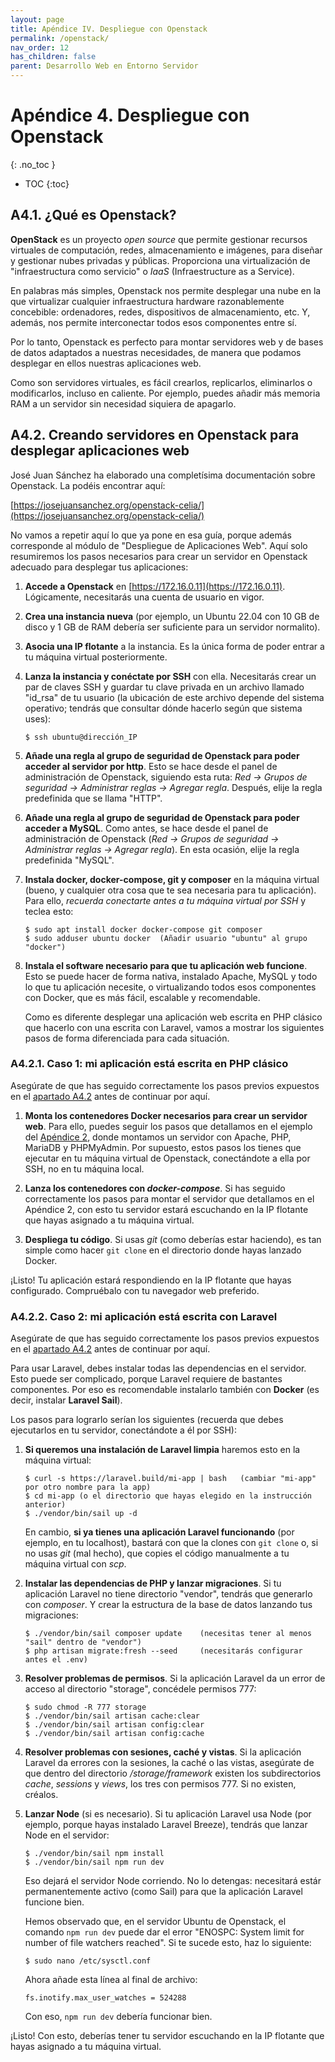 ```yaml
---
layout: page
title: Apéndice IV. Despliegue con Openstack
permalink: /openstack/
nav_order: 12
has_children: false
parent: Desarrollo Web en Entorno Servidor
---
```

# Apéndice 4. Despliegue con Openstack
{: .no_toc }

- TOC
{:toc}


## A4.1. ¿Qué es Openstack?

**OpenStack** es un proyecto *open source* que permite gestionar recursos virtuales de computación, redes, almacenamiento e imágenes, para diseñar y gestionar nubes privadas y públicas. Proporciona una virtualización de "infraestructura como servicio" o *IaaS* (Infraestructure as a Service).

En palabras más simples, Openstack nos permite desplegar una nube en la que virtualizar cualquier infraestructura hardware razonablemente concebible: ordenadores, redes, dispositivos de almacenamiento, etc. Y, además, nos permite interconectar todos esos componentes entre sí.

Por lo tanto, Openstack es perfecto para montar servidores web y de bases de datos adaptados a nuestras necesidades, de manera que podamos desplegar en ellos nuestras aplicaciones web.

Como son servidores virtuales, es fácil crearlos, replicarlos, eliminarlos o modificarlos, incluso en caliente. Por ejemplo, puedes añadir más memoria RAM a un servidor sin necesidad siquiera de apagarlo.

## A4.2. Creando servidores en Openstack para desplegar aplicaciones web

José Juan Sánchez ha elaborado una completísima documentación sobre Openstack. La podéis encontrar aquí:

[https://josejuansanchez.org/openstack-celia/](https://josejuansanchez.org/openstack-celia/)

No vamos a repetir aquí lo que ya pone en esa guía, porque además corresponde al módulo de "Despliegue de Aplicaciones Web". Aquí solo resumiremos los pasos necesarios para crear un servidor en Openstack adecuado para desplegar tus aplicaciones:

1. **Accede a Openstack** en [https://172.16.0.11](https://172.16.0.11). Lógicamente, necesitarás una cuenta de usuario en vigor.

2. **Crea una instancia nueva** (por ejemplo, un Ubuntu 22.04 con 10 GB de disco y 1 GB de RAM debería ser suficiente para un servidor normalito).

3. **Asocia una IP flotante** a la instancia. Es la única forma de poder entrar a tu máquina virtual posteriormente.

4. **Lanza la instancia y conéctate por SSH** con ella. Necesitarás crear un par de claves SSH y guardar tu clave privada en un archivo llamado "id_rsa" de tu usuario (la ubicación de este archivo depende del sistema operativo; tendrás que consultar dónde hacerlo según que sistema uses):

   ```
   $ ssh ubuntu@dirección_IP
   ```
5. **Añade una regla al grupo de seguridad de Openstack para poder acceder al servidor por http**. Esto se hace desde el panel de administración  de Openstack, siguiendo esta ruta: *Red -> Grupos de seguridad -> Administrar reglas -> Agregar regla*. Después, elije la regla predefinida que se llama "HTTP".

6. **Añade una regla al grupo de seguridad de Openstack para poder acceder a MySQL**. Como antes, se hace desde el panel de administración de Openstack (*Red -> Grupos de seguridad -> Administrar reglas -> Agregar regla*). En esta ocasión, elije la regla predefinida "MySQL".

7. **Instala docker, docker-compose, git y composer** en la máquina virtual (bueno, y cualquier otra cosa que te sea necesaria para tu aplicación). Para ello, *recuerda conectarte antes a tu máquina virtual por SSH* y teclea esto:

    ```
    $ sudo apt install docker docker-compose git composer
    $ sudo adduser ubuntu docker  (Añadir usuario "ubuntu" al grupo "docker")
    ```

8. **Instala el software necesario para que tu aplicación web funcione**. Esto se puede hacer de forma nativa, instalado Apache, MySQL y todo lo que tu aplicación necesite, o virtualizando todos esos componentes con Docker, que es más fácil, escalable y recomendable.

    Como es diferente desplegar una aplicación web escrita en PHP clásico que hacerlo con una escrita con Laravel, vamos a mostrar los siguientes pasos de forma diferenciada para cada situación.

### A4.2.1. Caso 1: mi aplicación está escrita en PHP clásico

Asegúrate de que has seguido correctamente los pasos previos expuestos en el [apartado A4.2](../openstack/#a42-creando-servidores-en-openstack-para-desplegar-aplicaciones-web) antes de continuar por aquí.

1. **Monta los contenedores Docker necesarios para crear un servidor web**. Para ello, puedes seguir los pasos que detallamos en el ejemplo del [Apéndice 2](../docker/#a24-un-ejemplo-montando-un-servidor-web-con-persistencia-de-datos), donde montamos un servidor con Apache, PHP, MariaDB y PHPMyAdmin. Por supuesto, estos pasos los tienes que ejecutar en tu máquina virtual de Openstack, conectándote a ella por SSH, no en tu máquina local.

2. **Lanza los contenedores con *docker-compose***. Si has seguido correctamente los pasos para montar el servidor que detallamos en el Apéndice 2, con esto tu servidor estará escuchando en la IP flotante que hayas asignado a tu máquina virtual.

3. **Despliega tu código**. Si usas *git* (como deberías estar haciendo), es tan simple como hacer ```git clone``` en el directorio donde hayas lanzado Docker.

¡Listo! Tu aplicación estará respondiendo en la IP flotante que hayas configurado. Compruébalo con tu navegador web preferido.

### A4.2.2. Caso 2: mi aplicación está escrita con Laravel

Asegúrate de que has seguido correctamente los pasos previos expuestos en el [apartado A4.2](../openstack/#a42-creando-servidores-en-openstack-para-desplegar-aplicaciones-web) antes de continuar por aquí.

Para usar Laravel, debes instalar todas las dependencias en el servidor. Esto puede ser complicado, porque Laravel requiere de bastantes componentes. Por eso es recomendable instalarlo también con **Docker** (es decir, instalar **Laravel Sail**).

Los pasos para lograrlo serían los siguientes (recuerda que debes ejecutarlos en tu servidor, conectándote a él por SSH):

1. **Si queremos una instalación de Laravel limpia** haremos esto en la máquina virtual:

    ```
    $ curl -s https://laravel.build/mi-app | bash   (cambiar "mi-app" por otro nombre para la app)
    $ cd mi-app (o el directorio que hayas elegido en la instrucción anterior)
    $ ./vendor/bin/sail up -d
    ```

    En cambio, **si ya tienes una aplicación Laravel funcionando** (por ejemplo, en tu localhost), bastará con que la clones con ```git clone``` o, si no usas *git* (mal hecho), que copies el código manualmente a tu máquina virtual con *scp*.

2. **Instalar las dependencias de PHP y lanzar migraciones**. Si tu aplicación Laravel no tiene directorio "vendor", tendrás que generarlo con *composer*. Y crear la estructura de la base de datos lanzando tus migraciones:

    ```
    $ ./vendor/bin/sail composer update    (necesitas tener al menos "sail" dentro de "vendor")
    $ php artisan migrate:fresh --seed     (necesitarás configurar antes el .env)
    ```

3. **Resolver problemas de permisos**. Si la aplicación Laravel da un error de acceso al directorio "storage", concédele permisos 777:

    ```
    $ sudo chmod -R 777 storage
    $ ./vendor/bin/sail artisan cache:clear
    $ ./vendor/bin/sail artisan config:clear
    $ ./vendor/bin/sail artisan config:cache
    ```

4. **Resolver problemas con sesiones, caché y vistas**. Si la aplicación Laravel da errores con la sesiones, la caché o las vistas, asegúrate de que dentro del directorio */storage/framework* existen los subdirectorios *cache*, *sessions* y *views*, los tres con permisos 777. Si no existen, créalos. 

5. **Lanzar Node** (si es necesario). Si tu aplicación Laravel usa Node (por ejemplo, porque hayas instalado Laravel Breeze), tendrás que lanzar Node en el servidor:

    ```
    $ ./vendor/bin/sail npm install
    $ ./vendor/bin/sail npm run dev
    ```

    Eso dejará el servidor Node corriendo. No lo detengas: necesitará estár permanentemente activo (como Sail) para que la aplicación Laravel funcione bien.

    Hemos observado que, en el servidor Ubuntu de Openstack, el comando ```npm run dev``` puede dar el error "ENOSPC: System limit for number of file watchers reached". Si te sucede esto, haz lo siguiente:

    ```
    $ sudo nano /etc/sysctl.conf
    ```

    Ahora añade esta línea al final de archivo:

    ```
    fs.inotify.max_user_watches = 524288
    ```

    Con eso, ```npm run dev``` debería funcionar bien.
 
¡Listo! Con esto, deberías tener tu servidor escuchando en la IP flotante que hayas asignado a tu máquina virtual.
